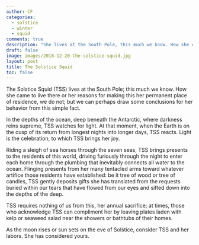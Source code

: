 ```yaml
---
author: CF
categories:
  - solstice
  - winter
  - squid
comments: true
description: "She lives at the South Pole, this much we know. How she came to live there or her reasons for..."
draft: false
image: images/2018-12-20-the-solstice-squid.jpg
layout: post
title: The Solstice Squid
toc: false
---
```

    
The Solstice Squid (TSS) lives at the South Pole; this much we know. How she came to live there or her reasons for making this her permanent place of residence, we do not; but we can perhaps draw some conclusions for her behavior from this simple fact.    
    
In the depths of the ocean, deep beneath the Antarctic, where darkness reins supreme, TSS watches for light. At that moment, when the Earth is on the cusp of its return from longest nights into longer days, TSS reacts. Light is the celebration, to which TSS brings her joy.    
    
Riding a sleigh of sea horses through the seven seas, TSS brings presents to the residents of this world, driving furiously through the night to enter each home through the plumbing that inevitably connects all water to the ocean. Flinging presents from her many tentacled arms toward whatever artifice those residents have established: be it tree of wood or tree of candles, TSS gently deposits gifts she has translated from the requests buried within our tears that have flowed from our eyes and sifted down into the depths of the deep.    
    
TSS requires nothing of us from this, her annual sacrifice; at times, those who acknowledge TSS can compliment her by leaving plates laden with kelp or seaweed salad near the showers or bathtubs of their homes.    
    
As the moon rises or sun sets on the eve of Solstice, consider TSS and her labors. She has considered yours.    
